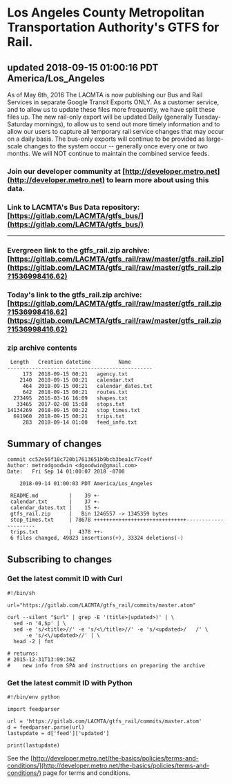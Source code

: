 # Los Angeles County Metropolitan Transportation Authority's GTFS for Rail.
## updated 2018-09-15 01:00:16 PDT America/Los_Angeles

As of May 6th, 2016 The LACMTA is now publishing our Bus and Rail Services in separate Google Transit Exports ONLY. As a customer service, and to allow us to update these files more frequently, we have split these files up. The new rail-only export will be updated Daily (generally Tuesday-Saturday mornings), to allow us to send out more timely information and to allow our users to capture all temporary rail service changes that may occur on a daily basis. The bus-only exports will continue to be provided as large-scale changes to the system occur -- generally once every one or two months. We will NOT continue to maintain the combined service feeds.

### Join our developer community at [http://developer.metro.net](http://developer.metro.net) to learn more about using this data.

### Link to LACMTA's Bus Data repository: [https://gitlab.com/LACMTA/gtfs_bus/](https://gitlab.com/LACMTA/gtfs_bus/)

---

### Evergreen link to the gtfs_rail.zip archive: [https://gitlab.com/LACMTA/gtfs_rail/raw/master/gtfs_rail.zip](https://gitlab.com/LACMTA/gtfs_rail/raw/master/gtfs_rail.zip?1536998416.62)

### Today's link to the gtfs_rail.zip archive: [https://gitlab.com/LACMTA/gtfs_rail/raw/master/gtfs_rail.zip?1536998416.62](https://gitlab.com/LACMTA/gtfs_rail/raw/master/gtfs_rail.zip?1536998416.62)


### zip archive contents
```
 Length   Creation datetime         Name        
-----------------------------------------------
     173  2018-09-15 00:21   agency.txt         
    2140  2018-09-15 00:21   calendar.txt       
     464  2018-09-15 00:21   calendar_dates.txt 
     642  2018-09-15 00:21   routes.txt         
  273495  2016-03-16 16:09   shapes.txt         
   33465  2017-02-08 15:08   stops.txt          
14134269  2018-09-15 00:22   stop_times.txt     
  691960  2018-09-15 00:21   trips.txt          
     283  2018-09-14 01:00   feed_info.txt      
```

## Summary of changes
```
commit cc52e56f10c720b17613651b9bcb3bea1c77ce4f
Author: metrodgoodwin <dgoodwin@gmail.com>
Date:   Fri Sep 14 01:00:07 2018 -0700

    2018-09-14 01:00:03 PDT America/Los_Angeles

 README.md          |    39 +-
 calendar.txt       |    37 +-
 calendar_dates.txt |    15 +-
 gtfs_rail.zip      |   Bin 1246557 -> 1345359 bytes
 stop_times.txt     | 78678 ++++++++++++++++++++++++++++++---------------------
 trips.txt          |  4378 ++-
 6 files changed, 49823 insertions(+), 33324 deletions(-)
```

## Subscribing to changes

### Get the latest commit ID with Curl

```
#!/bin/sh

url="https://gitlab.com/LACMTA/gtfs_rail/commits/master.atom"

curl --silent "$url" | grep -E '(title>|updated>)' | \
  sed -n '4,$p' | \
  sed -e 's/<title>//' -e 's/<\/title>//' -e 's/<updated>/   /' \
      -e 's/<\/updated>//' | \
  head -2 | fmt

# returns:
# 2015-12-31T13:09:36Z
#    new info from SPA and instructions on preparing the archive
```

### Get the latest commit ID with Python

```
#!/bin/env python

import feedparser

url = 'https://gitlab.com/LACMTA/gtfs_rail/commits/master.atom'
d = feedparser.parse(url)
lastupdate = d['feed']['updated']

print(lastupdate)

```

See the [http://developer.metro.net/the-basics/policies/terms-and-conditions/](http://developer.metro.net/the-basics/policies/terms-and-conditions/) page for terms and conditions.
